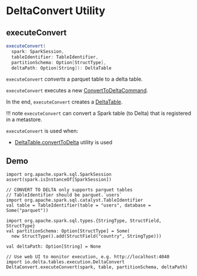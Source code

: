 # DeltaConvert Utility

## <span id="executeConvert"> executeConvert

```scala
executeConvert(
  spark: SparkSession,
  tableIdentifier: TableIdentifier,
  partitionSchema: Option[StructType],
  deltaPath: Option[String]): DeltaTable
```

`executeConvert` _converts_ a parquet table to a delta table.

`executeConvert` executes a new [ConvertToDeltaCommand](ConvertToDeltaCommand.md).

In the end, `executeConvert` creates a [DeltaTable](../../DeltaTable.md).

!!! note
    `executeConvert` can convert a Spark table (to Delta) that is registered in a metastore.

`executeConvert` is used when:

* [DeltaTable.convertToDelta](../../DeltaTable.md#convertToDelta) utility is used

## Demo

```text
import org.apache.spark.sql.SparkSession
assert(spark.isInstanceOf[SparkSession])

// CONVERT TO DELTA only supports parquet tables
// TableIdentifier should be parquet.`users`
import org.apache.spark.sql.catalyst.TableIdentifier
val table = TableIdentifier(table = "users", database = Some("parquet"))

import org.apache.spark.sql.types.{StringType, StructField, StructType}
val partitionSchema: Option[StructType] = Some(
  new StructType().add(StructField("country", StringType)))

val deltaPath: Option[String] = None

// Use web UI to monitor execution, e.g. http://localhost:4040
import io.delta.tables.execution.DeltaConvert
DeltaConvert.executeConvert(spark, table, partitionSchema, deltaPath)
```

